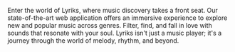 Enter the world of Lyriks, where music discovery takes a front seat. Our state-of-the-art web application offers an immersive experience to explore new and popular music across genres. Filter, find, and fall in love with sounds that resonate with your soul. Lyriks isn't just a music player; it's a journey through the world of melody, rhythm, and beyond.
